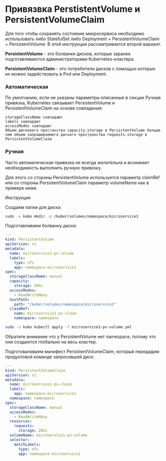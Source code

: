 # Привязвка PerstistentVolume и PersistentVolumeClaim

Для того чтобы сохранять состояние микросервиса необходимо использовать либо StatefulSet либо Deployment + PersistentVolumeClaim + PersistentVolume. В этой инструкции рассматривается второй вариант.

**PersistentVolume** - это болванки дисков, которые заранее подготавливаются администраторами Kubernetes-кластера.

**PersistentVolumeClaim** - это потребители дисков с помощью которых их можно задействовать в Pod или Deployment.
### Автоматическая

По умолчанию, если не указаны параметры описанные в секции Ручная привязка, Kubernetes связывает PersistentVolume и PersistentVolumeClaim на основе совпадения:

    storageClassName совпадают
    labels совпадают
    accessModes совпадают
    Объем дискокого простанства capacity.storage в PersistentVolume больше чем объем запрашиваемого диского пространства requests.storage в PersistentVolumeClaim

### Ручная

Часто автоматическая привязка не всегда желательна и возникает необходимость выполнить ручную привязку.

Для этого со стороны PersistentVolume используется параметр claimRef или со стороны PersistentVolumeClaim параметр volumeName как в примере ниже.

 
Инструкция

Создаем папки для диска:
```bash
sudo -u kube mkdir -p /kuber/volumes/namespace/microservice1
```
Подготавливаем болванку диска:
```yaml
---
kind: PersistentVolume
apiVersion: v1
metadata:
  name: microservice1-pv-volume
  labels:
    type: nfs
    app: namespace-microservice1
spec:
  storageClassName: manual
  capacity:
    storage: 20Gi
  accessModes:
    - ReadWriteMany
  hostPath:
    path: "/kuber/volumes/namespace/microservice1"
  claimRef:
    name: microservice1-pv-claim
    namespace: namespace
```

```bash
sudo -u kube kubectl apply -f microservice1-pv-volume.yml
```

Обратите внимание что у PersistentVolume нет namespace, потому что они создаются глобально на весь кластер.

 

Подготоваливаем манифест PersistentVolumeClaim, который передадим продуктовой команде запросившей диск:
```yaml
---
kind: PersistentVolumeClaim
apiVersion: v1
metadata:
  name: microservice1-pv-claim
  labels:
    app: namespace-microservice1
  namespace: namespace
spec:
  storageClassName: manual
  accessModes:
    - ReadWriteMany
  resources:
    requests:
      storage: 20Gi
  volumeName: microservice1-pv-volume
  selector:
    matchLabels:
      type: nfs
      app: namespace-microservice1
```
